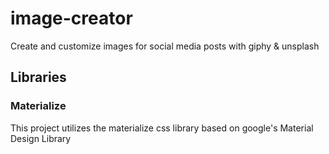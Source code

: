 # image-creator
Create and customize images for social media posts with giphy &amp; unsplash

## Libraries
### Materialize
This project utilizes the materialize css library based on google's Material Design Library
